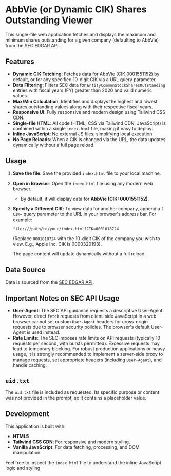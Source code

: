 # AbbVie (or Dynamic CIK) Shares Outstanding Viewer

This single-file web application fetches and displays the maximum and minimum shares outstanding for a given company (defaulting to AbbVie) from the SEC EDGAR API.

## Features

*   **Dynamic CIK Fetching**: Fetches data for AbbVie (CIK 0001551152) by default, or for any specified 10-digit CIK via a URL query parameter.
*   **Data Filtering**: Filters SEC data for `EntityCommonStockSharesOutstanding` entries with fiscal years (FY) greater than 2020 and valid numeric values.
*   **Max/Min Calculation**: Identifies and displays the highest and lowest shares outstanding values along with their respective fiscal years.
*   **Responsive UI**: Fully responsive and modern design using Tailwind CSS CDN.
*   **Single-file HTML**: All code (HTML, CSS via Tailwind CDN, JavaScript) is contained within a single `index.html` file, making it easy to deploy.
*   **Inline JavaScript**: No external JS files, simplifying local execution.
*   **No Page Reloads**: When a CIK is changed via the URL, the data updates dynamically without a full page reload.

## Usage

1.  **Save the file**: Save the provided `index.html` file to your local machine.
2.  **Open in Browser**: Open the `index.html` file using any modern web browser.

    *   By default, it will display data for **AbbVie (CIK: 0001551152)**.

3.  **Specify a Different CIK**: To view data for another company, append a `?CIK=` query parameter to the URL in your browser's address bar. For example:

    ```
    file:///path/to/your/index.html?CIK=0001018724
    ```

    (Replace `0001018724` with the 10-digit CIK of the company you wish to view. E.g., Apple Inc. CIK is 0000320193).

    The page content will update dynamically without a full reload.

## Data Source

Data is sourced from the [SEC EDGAR API](https://www.sec.gov/edgar/sec-api-documentation).

## Important Notes on SEC API Usage

*   **User-Agent**: The SEC API guidance requests a descriptive User-Agent. However, direct `fetch` requests from client-side JavaScript in a web browser cannot set custom `User-Agent` headers for cross-origin requests due to browser security policies. The browser's default User-Agent is used instead.
*   **Rate Limits**: The SEC imposes rate limits on API requests (typically 10 requests per second, with bursts permitted). Excessive requests may lead to temporary blocking. For robust production applications or heavy usage, it is strongly recommended to implement a server-side proxy to manage requests, set appropriate headers (including `User-Agent`), and handle caching.

## `uid.txt`

The `uid.txt` file is included as requested. Its specific purpose or content was not provided in the prompt, so it contains a placeholder value.

## Development

This application is built with:

*   **HTML5**
*   **Tailwind CSS CDN**: For responsive and modern styling.
*   **Vanilla JavaScript**: For data fetching, processing, and DOM manipulation.

Feel free to inspect the `index.html` file to understand the inline JavaScript logic and styling.
